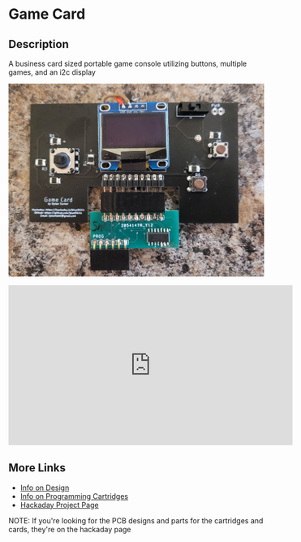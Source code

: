 # Game Card

## Description

A business card sized portable game console utilizing buttons, multiple games, and an i2c display

![Game Card Final Image](/docs/img/game-card-final.jpg)

<html>
<iframe width="560" height="315" src="https://www.youtube.com/embed/qE-Pg2zxOUw" title="YouTube video player" frameborder="0" allow="accelerometer; autoplay; clipboard-write; encrypted-media; gyroscope; picture-in-picture" allowfullscreen></iframe>
 </html>

## More Links
 - [Info on Design](/docs/DESIGN.md)
 - [Info on Programming Cartridges](/docs/PROGRAMMING.md)
 - [Hackaday Project Page](https://hackaday.io/project/178686-game-card)

NOTE: If you're looking for the PCB designs and parts for the cartridges and cards, they're on the hackaday page
